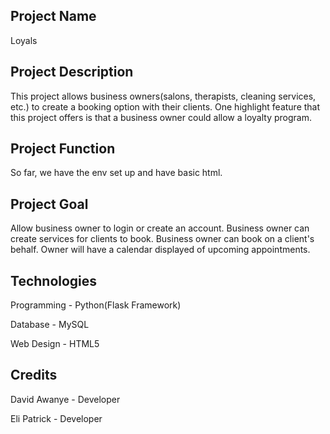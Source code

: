 ## Project Name
Loyals

## Project Description 
This project allows business owners(salons, therapists, cleaning services, etc.) to create a booking option with their clients. One highlight feature that this project offers is that a business owner could allow a loyalty program.

## Project Function
So far, we have the env set up and have basic html.

## Project Goal
Allow business owner to login or create an account. 
Business owner can create services for clients to book.
Business owner can book on a client's behalf.
Owner will have a calendar displayed of upcoming appointments. 

## Technologies 
Programming - Python(Flask Framework)

Database - MySQL

Web Design - HTML5

## Credits
David Awanye - Developer 

Eli Patrick - Developer
